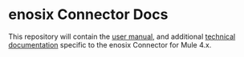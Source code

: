 # enosix Connector Docs
This repository will contain the [user manual](docs/user_manual/user-manual.adoc), and additional [technical documentation](docs/technical_reference/technical-reference.adoc) specific to the enosix Connector for Mule 4.x.
